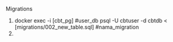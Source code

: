 Migrations
1. docker exec -i [cbt_pg] #user_db psql -U cbtuser -d cbtdb < [migrations/002_new_table.sql] #nama_migration
2. 


